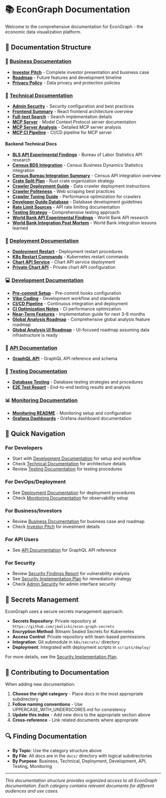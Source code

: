 # 📚 EconGraph Documentation

Welcome to the comprehensive documentation for EconGraph - the economic data visualization platform.

## 📖 Documentation Structure

### 🏢 [Business Documentation](./business/)
- **[Investor Pitch](./business/INVESTOR_PITCH.md)** - Complete investor presentation and business case
- **[Roadmap](./business/ROADMAP.md)** - Future features and development timeline
- **[Privacy Policy](./business/PRIVACY_POLICY.md)** - Data privacy and protection policies

### 🔧 [Technical Documentation](./technical/)
- **[Admin Security](./technical/ADMIN_SECURITY.md)** - Security configuration and best practices
- **[Frontend Summary](./technical/FRONTEND_SUMMARY.md)** - React frontend architecture overview
- **[Full-text Search](./technical/FULLTEXT_SEARCH.md)** - Search implementation details
- **[MCP Server](./technical/MCP_SERVER.md)** - Model Context Protocol server documentation
- **[MCP Server Analysis](./technical/MCP_SERVER_ANALYSIS.md)** - Detailed MCP server analysis
- **[MCP CI Pipeline](./technical/MCP_CI_PIPELINE.md)** - CI/CD pipeline for MCP server

#### Backend Technical Docs
- **[BLS API Experimental Findings](./technical/BLS_API_EXPERIMENTAL_FINDINGS.md)** - Bureau of Labor Statistics API research
- **[Census BDS Integration](./technical/CENSUS_BDS_INTEGRATION.md)** - Census Business Dynamics Statistics integration
- **[Census Bureau Integration Summary](./technical/CENSUS_BUREAU_INTEGRATION_SUMMARY.md)** - Census API integration overview
- **[Crate Split Plan](./technical/CRATE_SPLIT_PLAN.md)** - Rust crate organization strategy
- **[Crawler Deployment Guide](./technical/CRAWLER_DEPLOYMENT_GUIDE.md)** - Data crawler deployment instructions
- **[Crawler Politeness](./technical/CRAWLER_POLITENESS.md)** - Web scraping best practices
- **[Crawler Tuning Guide](./technical/CRAWLER_TUNING_GUIDE.md)** - Performance optimization for crawlers
- **[Developer Guide Database](./technical/DEVELOPER_GUIDE_DATABASE.md)** - Database development guidelines
- **[Rate Limit Sources](./technical/RATE_LIMIT_SOURCES.md)** - API rate limiting documentation
- **[Testing Strategy](./technical/TESTING_STRATEGY.md)** - Comprehensive testing approach
- **[World Bank API Experimental Findings](./technical/WORLD_BANK_API_EXPERIMENTAL_FINDINGS.md)** - World Bank API research
- **[World Bank Integration Post Mortem](./technical/WORLD_BANK_INTEGRATION_POST_MORTEM.md)** - World Bank integration lessons learned

### 🚀 [Deployment Documentation](./deployment/)
- **[Deployment Restart](./deployment/DEPLOYMENT_RESTART.md)** - Deployment restart procedures
- **[K8s Restart Commands](./deployment/K8S_RESTART_COMMANDS.md)** - Kubernetes restart commands
- **[Chart API Service](./deployment/CHART_API_SERVICE.md)** - Chart API service deployment
- **[Private Chart API](./deployment/PRIVATE_CHART_API.md)** - Private chart API configuration

### 💻 [Development Documentation](./development/)
- **[Pre-commit Setup](./development/PRECOMMIT_SETUP.md)** - Pre-commit hooks configuration
- **[Vibe Coding](./development/VIBE_CODING.md)** - Development workflow and standards
- **[CI/CD Pipeline](./development/CI_CD_PIPELINE.md)** - Continuous integration and deployment
- **[CI Optimization Notes](./development/CI_OPTIMIZATION_NOTES.md)** - CI performance optimization
- **[Near-Term Features](./development/NEAR_TERM_FEATURES.md)** - Implementation guide for next 3-6 months
- **[Global Analysis Roadmap](./development/GLOBAL_ANALYSIS_ROADMAP.md)** - Comprehensive global analysis feature roadmap
- **[Global Analysis UI Roadmap](./development/GLOBAL_ANALYSIS_UI_ROADMAP.md)** - UI-focused roadmap assuming data infrastructure is ready

### 🔌 [API Documentation](./api/)
- **[GraphQL API](./api/GRAPHQL_API.md)** - GraphQL API reference and schema

### 🧪 [Testing Documentation](./testing/)
- **[Database Testing](./testing/DATABASE_TESTING.md)** - Database testing strategies and procedures
- **[E2E Test Report](./testing/e2e-test-report.md)** - End-to-end testing results and analysis

### 📊 [Monitoring Documentation](./monitoring/)
- **[Monitoring README](./monitoring/README.md)** - Monitoring setup and configuration
- **[Grafana Dashboards](./monitoring/README.md)** - Grafana dashboard documentation

## 🎯 Quick Navigation

### For Developers
- Start with [Development Documentation](./development/) for setup and workflow
- Check [Technical Documentation](./technical/) for architecture details
- Review [Testing Documentation](./testing/) for testing procedures

### For DevOps/Deployment
- See [Deployment Documentation](./deployment/) for deployment procedures
- Check [Monitoring Documentation](./monitoring/) for observability setup

### For Business/Investors
- Review [Business Documentation](./business/) for business case and roadmap
- Check [Investor Pitch](./business/INVESTOR_PITCH.md) for investment details

### For API Users
- See [API Documentation](./api/) for GraphQL API reference

### For Security
- Review [Security Findings Report](./projects/SECURITY_FINDINGS_REPORT.md) for vulnerability analysis
- See [Security Implementation Plan](./projects/SECURITY_IMPLEMENTATION_PLAN.md) for remediation strategy
- Check [Admin Security](./technical/ADMIN_SECURITY.md) for admin interface security

## 🔐 Secrets Management

EconGraph uses a secure secrets management approach:

- **Secrets Repository**: Private repository at `https://github.com/jmalicki/econ-graph-secrets`
- **Encryption Method**: Bitnami Sealed Secrets for Kubernetes
- **Access Control**: Private repository with team-based permissions
- **Integration**: Git submodule in `k8s/secrets/` directory
- **Deployment**: Integrated with deployment scripts in `scripts/deploy/`

For more details, see the [Security Implementation Plan](./projects/SECURITY_IMPLEMENTATION_PLAN.md).

## 📝 Contributing to Documentation

When adding new documentation:

1. **Choose the right category** - Place docs in the most appropriate subdirectory
2. **Follow naming conventions** - Use UPPERCASE_WITH_UNDERSCORES.md for consistency
3. **Update this index** - Add new docs to the appropriate section above
4. **Cross-reference** - Link related documents where appropriate

## 🔍 Finding Documentation

- **By Topic**: Use the category structure above
- **By File**: All docs are in the `docs/` directory with logical subdirectories
- **By Purpose**: Business, Technical, Deployment, Development, API, Testing, Monitoring

---

*This documentation structure provides organized access to all EconGraph documentation. Each category contains relevant documents for different audiences and use cases.*
